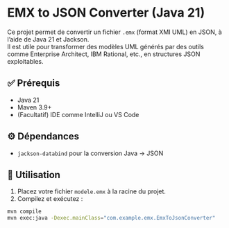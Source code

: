 # EMX to JSON Converter (Java 21)

Ce projet permet de convertir un fichier `.emx` (format XMI UML) en JSON, à l’aide de Java 21 et Jackson.  
Il est utile pour transformer des modèles UML générés par des outils comme Enterprise Architect, IBM Rational, etc., en structures JSON exploitables.

## ✅ Prérequis
- Java 21
- Maven 3.9+
- (Facultatif) IDE comme IntelliJ ou VS Code

## ⚙️ Dépendances
- `jackson-databind` pour la conversion Java → JSON

## 🚀 Utilisation
1. Placez votre fichier `modele.emx` à la racine du projet.
2. Compilez et exécutez :
```bash
mvn compile
mvn exec:java -Dexec.mainClass="com.example.emx.EmxToJsonConverter"
